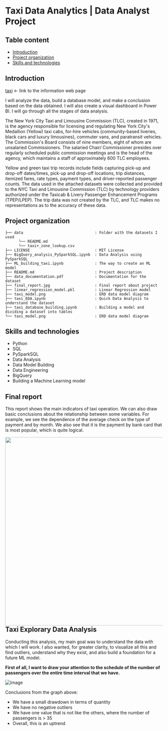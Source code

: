 # Taxi Data Analytics | Data Analyst Project

## Table content
- [Introduction](#introduction)
- [Project organization](#project-organization)
- [Skills and technologies](#skills-and-technologies)


## Introduction
[taxi](https://www.nyc.gov/site/tlc/about/tlc-trip-record-data.page) <- link to the information web page

I will analyze the data, build a database model, and make a conclusion based on the data obtained. I will also create a visual dashboard in Power BI. I will go through all the stages of data analysis.

The New York City Taxi and Limousine Commission (TLC), created in 1971, is the agency responsible for licensing and regulating New York City's Medallion (Yellow) taxi cabs, for-hire vehicles (community-based liveries, black cars and luxury limousines), commuter vans, and paratransit vehicles. The Commission's Board consists of nine members, eight of whom are unsalaried Commissioners. The salaried Chair/ Commissioner presides over regularly scheduled public commission meetings and is the head of the agency, which maintains a staff of approximately 600 TLC employees.


Yellow and green taxi trip records include fields capturing pick-up and drop-off dates/times, pick-up and drop-off locations, trip distances, itemized fares, rate types, payment types, and driver-reported passenger counts. The data used in the attached datasets were collected and provided to the NYC Taxi and Limousine Commission (TLC) by technology providers authorized under the Taxicab & Livery Passenger Enhancement Programs (TPEP/LPEP). The trip data was not created by the TLC, and TLC makes no representations as to the accuracy of these data.



## Project organization
```
├── data                                : Folder with the datasets I used
      └── README.md
      └── taxi+_zone_lookup.csv
├── LICENSE                             : MIT License        
├── BigQuery_analysis_PySparkSQL.ipynb  : Data Analysis using PySparkSQL
├── ML_building_taxi.ipynb              : The way to create an ML model
├── README.md                           : Project description
├── data_documentation.pdf              : Documentation for the dataset
├── final_report.jpg                    : Final report about project
├── linear_regression_model.pkl         : Linear Regression model
├── taxi_model.png                      : ERD data model diagram
├── taxi_EDA.ipynb                      : Quick Data Analysis to understand the dataset
├── taxi_database_building.ipynb        : Building a model and dividing a dataset into tables
└── taxi_model.png                      : ERD data model diagram
```


## Skills and technologies
* Python
* SQL
* PySparkSQL
* Data Analysis
* Data Model Building
* Data Engineering
* BigQuery
* Building a Machine Learning model


## Final report 


This report shows the main indicators of taxi operation. We can also draw basic conclusions about the relationship between some variables. For example, we see the dependence of the average check on the type of payment and by month. We also see that it is the payment by bank card that is most popular, which is quite logical. 

<img align="left" width="1200" height="600" src="https://github.com/densivanov/data_analytics_projects/blob/main/taxi_analysis/final_report.jpg">




## Taxi Explorary Data Analysis


Conducting this analysis, my main goal was to understand the data with which I will work. I also wanted, for greater clarity, to visualize all this and find outliers, understand why they exist, and also build a foundation for a future ML model.

**First of all, I want to draw your attention to the schedule of the number of passengers over the entire time interval that we have.**

![image](https://github.com/densivanov/data_analytics_projects/assets/94192418/1dd879bd-4a8e-4a98-806b-5d8f659e8248)

Conclusions from the graph above:
* We have a small drawdown in terms of quantity
* We have no negative outliers
* We have one value that is not like the others, where the number of passengers is > 35
* Overall, this is an uptrend

